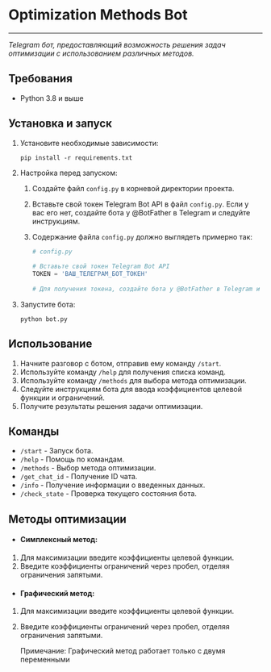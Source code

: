 # Optimization Methods Bot
___

_Telegram бот, предоставляющий возможность решения задач оптимизации с использованием различных методов._


## Требования

- Python 3.8 и выше

## Установка и запуск

1. Установите необходимые зависимости:

    ```shell
    pip install -r requirements.txt
    ```
2. Настройка перед запуском:

    1. Создайте файл `config.py` в корневой директории проекта.
    2. Вставьте свой токен Telegram Bot API в файл `config.py`. Если у вас его нет, создайте бота у @BotFather в
       Telegram и следуйте инструкциям.
    3. Содержание файла `config.py` должно выглядеть примерно так:

       ```python
       # config.py
 
       # Вставьте свой токен Telegram Bot API
       TOKEN = 'ВАШ_ТЕЛЕГРАМ_БОТ_ТОКЕН'
 
       # Для получения токена, создайте бота у @BotFather в Telegram и следуйте инструкциям.
       ```

3. Запустите бота:

    ```shell
    python bot.py
    ```

## Использование

1. Начните разговор с ботом, отправив ему команду `/start`.
2. Используйте команду `/help` для получения списка команд.
3. Используйте команду `/methods` для выбора метода оптимизации.
4. Следуйте инструкциям бота для ввода коэффициентов целевой функции и ограничений.
5. Получите результаты решения задачи оптимизации.

## Команды

- `/start` - Запуск бота.
- `/help` - Помощь по командам.
- `/methods` - Выбор метода оптимизации.
- `/get_chat_id` - Получение ID чата.
- `/info` - Получение информации о введенных данных.
- `/check_state` - Проверка текущего состояния бота.

## Методы оптимизации

- #### Симплексный метод:

1. Для максимизации введите коэффициенты целевой функции.
2. Введите коэффициенты ограничений через пробел, отделяя ограничения запятыми.

- #### Графический метод:

1. Для максимизации введите коэффициенты целевой функции.
2. Введите коэффициенты ограничений через пробел, отделяя ограничения запятыми.

   Примечание: Графический метод работает только с двумя переменными
